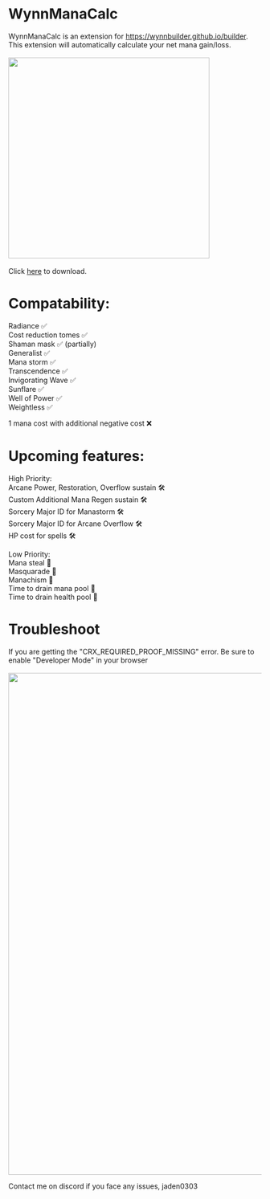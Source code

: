 # WynnManaCalc

WynnManaCalc is an extension for https://wynnbuilder.github.io/builder. This extension will automatically calculate your net mana gain/loss. <br>
<br>
<img src="https://github.com/user-attachments/assets/3a0bf951-979e-40ac-8aa8-eb1fbf989fe6" width="400" /> <br>
<br>
Click [here](https://github.com/jdn2005/wynnManaCalc/releases/tag/1.2) to download.<br>

# Compatability:
Radiance ✅ <br>
Cost reduction tomes ✅ <br>
Shaman mask ✅ (partially) <br>
Generalist ✅ <br>
Mana storm ✅ <br>
Transcendence ✅ <br>
Invigorating Wave ✅ <br>
Sunflare ✅ <br>
Well of Power ✅ <br>
Weightless ✅ <br>

1 mana cost with additional negative cost ❌ <br>

# Upcoming features: <br>
High Priority: <br>
Arcane Power, Restoration, Overflow sustain 🛠️ <br> 
Custom Additional Mana Regen sustain 🛠️ <br> 
Sorcery Major ID for Manastorm 🛠️ <br> 
Sorcery Major ID for Arcane Overflow 🛠️ <br> 
HP cost for spells 🛠️ <br> 

Low Priority: <br> 
Mana steal 🔨 <br> 
Masquarade 🔨 <br> 
Manachism 🔨 <br>
Time to drain mana pool 🔨 <br>
Time to drain health pool 🔨 <br>

# Troubleshoot <br>
If you are getting the "CRX_REQUIRED_PROOF_MISSING" error. Be sure to enable "Developer Mode" in your browser <br>
<br>
<img src="https://github.com/user-attachments/assets/f66e69ad-fddb-4c7d-8fc0-3ddbc815ec17" width="1000"/> <br>

Contact me on discord if you face any issues, jaden0303 <br>
